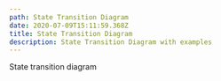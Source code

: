 ```yaml
---
path: State Transition Diagram
date: 2020-07-09T15:11:59.368Z
title: State Transition Diagram
description: State Transition Diagram with examples
---
```

State transition diagram